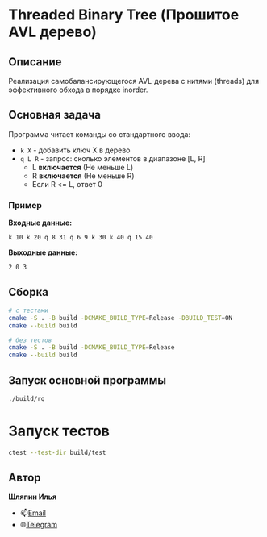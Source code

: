 # Threaded Binary Tree (Прошитое AVL дерево)

## Описание

Реализация самобалансирующегося AVL-дерева с нитями (threads) для эффективного обхода в порядке inorder.

## Основная задача

Программа читает команды со стандартного ввода:

- `k X` - добавить ключ X в дерево
- `q L R` - запрос: сколько элементов в диапазоне [L, R]
  - L **включается** (Не меньше L)
  - R **включается** (Не меньше R)
  - Если R <= L, ответ 0

### Пример

**Входные данные:**
```
k 10 k 20 q 8 31 q 6 9 k 30 k 40 q 15 40
```

**Выходные данные:**
```
2 0 3
```

## Сборка

```bash
# с тестами
cmake -S . -B build -DCMAKE_BUILD_TYPE=Release -DBUILD_TEST=ON
cmake --build build
```

```bash
# без тестов
cmake -S . -B build -DCMAKE_BUILD_TYPE=Release
cmake --build build
```

## Запуск основной программы
```bash
./build/rq
```

# Запуск тестов
```bash
ctest --test-dir build/test
```

## Автор

**Шляпин Илья**

- 📫[Email](mailto:shlyapin2005@gmail.com)
- 🌐[Telegram](https://t.me/isshlyapin)